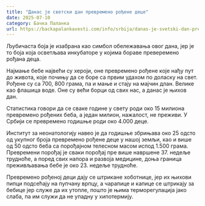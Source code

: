 ```yaml
---
title: "Данас је светски дан превремено рођене деце"
date: 2025-07-10
category: Бачка Паланка
url: https://backapalankavesti.com/info/srbija/danas-je-svetski-dan-prevremeno-rodjene-dece/
---
```


Љубичаста боја је изабрана као симбол обележавања овог дана, јер је то боја која осветљава инкубаторе у којима бораве преверемено рођана деца.

Најмање бебе највећи су хероји, оне превремено рођене које нађу пут до живота, које почињу да се боре са првим удахом по доласку на свет. Рођене су са 700, 800 грама, па и мање и стају на мајчин длан. Велике као флашица воде. Оне су већи борци од свих нас, а данас је њихов дан.

Статистика говори да се сваке године у свету роди око 15 милиона превремено рођених беба, а један милион, нажалост, не преживи. У Србији се превремено годишње роди око 4.000 деце.

Институт за неонатологију навео је да годишње збрињава око 25 одсто од укупног броја превремено рођене деце у нашој земљи, као и више од 50 одсто беба са порођајном телесном масом испод 1.500 грама. Превремени порођај је сваки порођај пре више навршене 37. недеље трудноће, а поред свих напора и развоја медицине, доња граница преживљавања бебе је око 23. недеље трудноће.

Превремено рођеној деци дају се штрикане хоботнице, јер их њихови пипци подсећају на пупчану врпцу, а чарапице и капице се штрикају за бебице јер служе да их утопле, пошто је њима терморегулација јако слаба, па им служи да не упадну у хипотермију.
